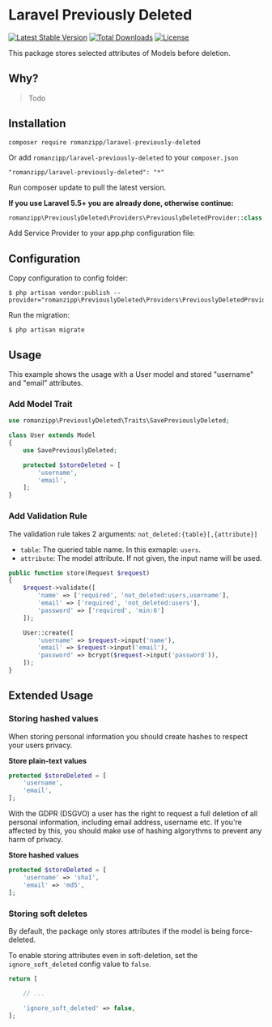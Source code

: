 # Laravel Previously Deleted

[![Latest Stable Version](https://poser.pugx.org/romanzipp/laravel-previously-deleted/version)](https://packagist.org/packages/romanzipp/laravel-previously-deleted)
[![Total Downloads](https://poser.pugx.org/romanzipp/laravel-previously-deleted/downloads)](https://packagist.org/packages/romanzipp/laravel-previously-deleted)
[![License](https://poser.pugx.org/romanzipp/laravel-previously-deleted/license)](https://packagist.org/packages/romanzipp/laravel-previously-deleted)

This package stores selected attributes of Models before deletion.

## Why?

> Todo

## Installation

```
composer require romanzipp/laravel-previously-deleted
```

Or add `romanzipp/laravel-previously-deleted` to your `composer.json`

```
"romanzipp/laravel-previously-deleted": "*"
```

Run composer update to pull the latest version.

**If you use Laravel 5.5+ you are already done, otherwise continue:**

```php
romanzipp\PreviouslyDeleted\Providers\PreviouslyDeletedProvider::class,
```

Add Service Provider to your app.php configuration file:

## Configuration

Copy configuration to config folder:

```
$ php artisan vendor:publish --provider="romanzipp\PreviouslyDeleted\Providers\PreviouslyDeletedProvider"
```

Run the migration:

```
$ php artisan migrate
```

## Usage

This example shows the usage with a User model and stored "username" and "email" attributes.

### Add Model Trait

```php
use romanzipp\PreviouslyDeleted\Traits\SavePreviouslyDeleted;

class User extends Model
{
    use SavePreviouslyDeleted;

    protected $storeDeleted = [
        'username',
        'email',
    ];
}
```

### Add Validation Rule

The validation rule takes 2 arguments: `not_deleted:{table}[,{attribute}]`

- `table`: The queried table name. In this exmaple: `users`.
- `attribute`: The model attribute. If not given, the input name will be used.

```php
public function store(Request $request)
{
    $request->validate([
        'name' => ['required', 'not_deleted:users,username'],
        'email' => ['required', 'not_deleted:users'],
        'password' => ['required', 'min:6']
    ]);

    User::create([
        'username' => $request->input('name'),
        'email' => $request->input('email'),
        'password' => bcrypt($request->input('password')),
    ]);
}
```

## Extended Usage

### Storing hashed values

When storing personal information you should create hashes to respect your users privacy.

**Store plain-text values**

```php
protected $storeDeleted = [
    'username',
    'email',
];
```

With the GDPR (DSGVO) a user has the right to request a full deletion of all personal information, including email address, username etc.
If you're affected by this, you should make use of hashing algorythms to prevent any harm of privacy.

**Store hashed values**

```php
protected $storeDeleted = [
    'username' => 'sha1',
    'email' => 'md5',
];
```

### Storing soft deletes

By default, the package only stores attributes if the model is being force-deleted.

To enable storing attributes even in soft-deletion, set the `ignore_soft_deleted` config value to `false`.

```php
return [

    // ...

    'ignore_soft_deleted' => false,
];

```

